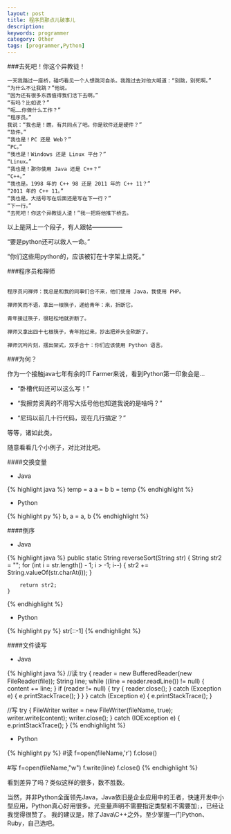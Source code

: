 ```yaml
---
layout: post
title: 程序员那点儿破事儿
description: 
keywords: programmer
category: Other
tags: [programmer,Python]
---
```


###去死吧！你这个异教徒！ 

<pre><code>一天我路过一座桥，碰巧看见一个人想跳河自杀。我跑过去对他大喊道：“别跳，别死啊。”
“为什么不让我跳？”他说。
“因为还有很多东西值得我们活下去啊。”
“有吗？比如说？”
“呃……你做什么工作？”
“程序员。”
我说：“我也是！瞧，有共同点了吧。你是软件还是硬件？”
“软件。”
“我也是！PC 还是 Web？”
“PC。”
“我也是！Windows 还是 Linux 平台？”
“Linux。”
“我也是！那你使用 Java 还是 C++？”
“C++。”
“我也是。1998 年的 C++ 98 还是 2011 年的 C++ 11？”
“2011 年的 C++ 11。”
“我也是。大括号写在后面还是写在下一行？”
“下一行。”
“去死吧！你这个异教徒人渣！”我一把将他推下桥去。
</code></pre>

<!-- more -->

以上是网上一个段子，有人跟帖—————

“要是python还可以救人一命。”

“你们这些用python的，应该被钉在十字架上烧死。”

###程序员和禅师

<pre><code>
程序员问禅师：我总是和我的同事们合不来，他们使用 Java，我使用 PHP。

禅师笑而不语，拿出一根筷子，递给青年：来，折断它。

青年接过筷子，很轻松地就折断了。

禅师又拿出四十七根筷子，青年抢过来，抄出把斧头全砍断了。

禅师沉吟片刻，摆出架式，双手合十：你们应该使用 Python 语言。
</code></pre>

###为何？

作为一个接触java七年有余的IT Farmer来说，看到Python第一印象会是...

* “卧槽代码还可以这么写！”

* “我擦劳资真的不用写大括号他也知道我说的是啥吗？”

* “尼玛以前几十行代码，现在几行搞定？”

等等，诸如此类。

随意看看几个小例子，对比对比吧。

####交换变量

* Java

{% highlight java %}
temp = a
a = b
b = temp
{% endhighlight %}

* Python

{% highlight py %}
b, a = a, b
{% endhighlight %}

####倒序

* Java

{% highlight java %}
public static String reverseSort(String str) {
		String str2 = "";
		for (int i = str.length() - 1; i > -1; i--) {
			str2 += String.valueOf(str.charAt(i));
		}

		return str2;
	}
{% endhighlight %}

* Python

{% highlight py %}
str[::-1]
{% endhighlight %}


####文件读写

* Java

{% highlight java %}
//读
try {
	reader = new BufferedReader(new FileReader(file));
	String line;
	while ((line = reader.readLine()) != null) {
	content += line;
	}
	if (reader != null) {
	try {
		reader.close();
		} catch (Exception e) {
			e.printStackTrace();
		}
	}
	} catch (Exception e) {
	e.printStackTrace();
}

//写
try {
	FileWriter writer = new FileWriter(fileName, true);
	writer.write(content);
	writer.close();
	} catch (IOException e) {
            e.printStackTrace();
        }
{% endhighlight %}

* Python

{% highlight py %}
#读
f=open(fileName,'r')
f.close()

#写
f=open(fileName,"w")
f.write(line)
f.close()
{% endhighlight %}

看到差异了吗？类似这样的很多，数不胜数。

当然，并非Python全面领先Java，Java依旧是企业应用中的王者，快速开发中小型应用，Python真心好用很多。光变量声明不需要指定类型和不需要加`;`，已经让我觉得很赞了。
我的建议是，除了Java\C++之外，至少掌握一门Python、Ruby，自己选吧。


